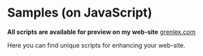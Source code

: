 # Samples (on JavaScript)
**All scripts are available for preview on my web-site** [grenlex.com](grenlex.com)

Here you can find unique scripts for enhancing your web-site.
